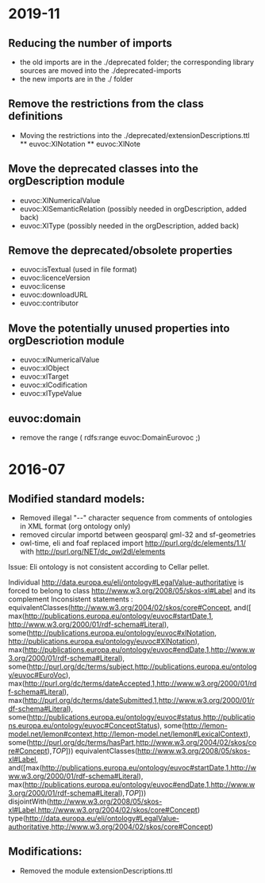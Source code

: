 # 2019-11
## Reducing the number of imports

* the old imports are in the ./deprecated folder; the corresponding library sources are moved into the ./deprecated-imports
* the new imports are in the ./ folder

## Remove the restrictions from the class definitions

* Moving the restrictions into the ./deprecated/extensionDescriptions.ttl
** euvoc:XlNotation
** euvoc:XlNote

## Move the deprecated classes into the orgDescription module

* euvoc:XlNumericalValue
* euvoc:XlSemanticRelation (possibly needed in orgDescription, added back)
* euvoc:XlType  (possibly needed in the orgDescription, added back)

## Remove the deprecated/obsolete properties

* euvoc:isTextual (used in file format)
* euvoc:licenceVersion
* euvoc:license
* euvoc:downloadURL
* euvoc:contributor

## Move the potentially unused properties into orgDescriotion module

* euvoc:xlNumericalValue
* euvoc:xlObject
* euvoc:xlTarget
* euvoc:xlCodification
* euvoc:xlTypeValue

## euvoc:domain
* remove the range ( rdfs:range euvoc:DomainEurovoc ;)

# 2016-07
## Modified standard models:

* Removed illegal "--" character sequence from comments of ontologies in XML format (org ontology only)
* removed circular importd between geosparql gml-32 and sf-geometries
* owl-time, eli and foaf replaced import  http://purl.org/dc/elements/1.1/ with http://purl.org/NET/dc_owl2dl/elements 

Issue: Eli ontology is not consistent according to Cellar pellet. 

Individual http://data.europa.eu/eli/ontology#LegalValue-authoritative is forced to belong to class http://www.w3.org/2008/05/skos-xl#Label and its complement
Inconsistent statements :
equivalentClasses(http://www.w3.org/2004/02/skos/core#Concept,
and([
	max(http://publications.europa.eu/ontology/euvoc#startDate,1,
	http://www.w3.org/2000/01/rdf-schema#Literal),
	some(http://publications.europa.eu/ontology/euvoc#xlNotation,
	http://publications.europa.eu/ontology/euvoc#XlNotation),
	max(http://publications.europa.eu/ontology/euvoc#endDate,1,http://www.w3.org/2000/01/rdf-schema#Literal),
	some(http://purl.org/dc/terms/subject,http://publications.europa.eu/ontology/euvoc#EuroVoc),
	max(http://purl.org/dc/terms/dateAccepted,1,http://www.w3.org/2000/01/rdf-schema#Literal),
	max(http://purl.org/dc/terms/dateSubmitted,1,http://www.w3.org/2000/01/rdf-schema#Literal),
	some(http://publications.europa.eu/ontology/euvoc#status,http://publications.europa.eu/ontology/euvoc#ConceptStatus),
	some(http://lemon-model.net/lemon#context,http://lemon-model.net/lemon#LexicalContext),
	some(http://purl.org/dc/terms/hasPart,http://www.w3.org/2004/02/skos/core#Concept),_TOP_]))
equivalentClasses(http://www.w3.org/2008/05/skos-xl#Label,
and([max(http://publications.europa.eu/ontology/euvoc#startDate,1,http://www.w3.org/2000/01/rdf-schema#Literal),
max(http://publications.europa.eu/ontology/euvoc#endDate,1,http://www.w3.org/2000/01/rdf-schema#Literal),_TOP_]))
disjointWith(http://www.w3.org/2008/05/skos-xl#Label,http://www.w3.org/2004/02/skos/core#Concept)
type(http://data.europa.eu/eli/ontology#LegalValue-authoritative,http://www.w3.org/2004/02/skos/core#Concept)

## Modifications: 

* Removed the module extensionDescriptions.ttl


